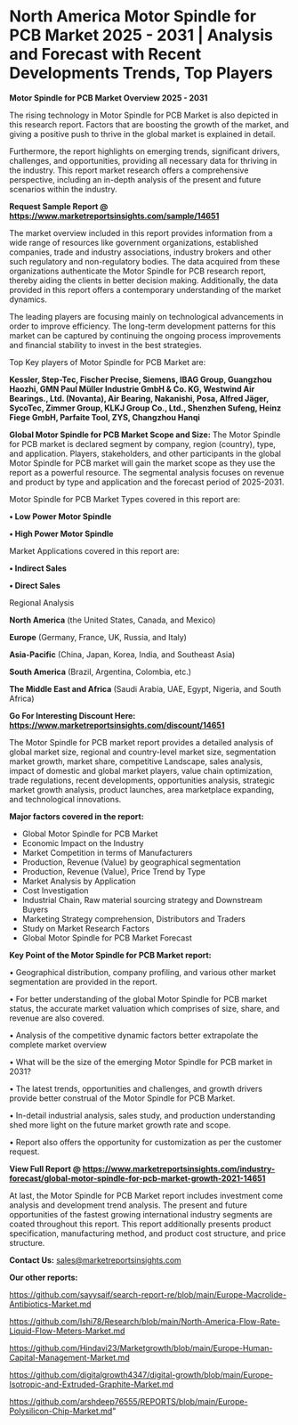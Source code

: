 # North America Motor Spindle for PCB Market 2025 - 2031 | Analysis and Forecast with Recent Developments Trends, Top Players

<Strong> Motor Spindle for PCB Market Overview 2025 - 2031</strong>

The rising technology in Motor Spindle for PCB Market is also depicted in this research report. Factors that are boosting the growth of the market, and giving a positive push to thrive in the global market is explained in detail.

Furthermore, the report highlights on emerging trends, significant drivers, challenges, and opportunities, providing all necessary data for thriving in the industry. This report market research offers a comprehensive perspective, including an in-depth analysis of the present and future scenarios within the industry.

<strong>Request Sample Report @ <a href=https://www.marketreportsinsights.com/sample/14651>https://www.marketreportsinsights.com/sample/14651</a></strong>

The market overview included in this report provides information from a wide range of resources like government organizations, established companies, trade and industry associations, industry brokers and other such regulatory and non-regulatory bodies. The data acquired from these organizations authenticate the Motor Spindle for PCB research report, thereby aiding the clients in better decision making. Additionally, the data provided in this report offers a contemporary understanding of the market dynamics.

The leading players are focusing mainly on technological advancements in order to improve efficiency. The long-term development patterns for this market can be captured by continuing the ongoing process improvements and financial stability to invest in the best strategies.

Top Key players of Motor Spindle for PCB Market are:

<strong>Kessler, Step-Tec, Fischer Precise, Siemens, IBAG Group, Guangzhou Haozhi, GMN Paul Müller Industrie GmbH & Co. KG, Westwind Air Bearings., Ltd. (Novanta), Air Bearing, Nakanishi, Posa, Alfred Jäger, SycoTec, Zimmer Group, KLKJ Group Co., Ltd., Shenzhen Sufeng, Heinz Fiege GmbH, Parfaite Tool, ZYS, Changzhou Hanqi</strong>

<strong><b>Global Motor Spindle for PCB Market Scope and Size:</b></strong>
The Motor Spindle for PCB market is declared segment by company, region (country), type, and application. Players, stakeholders, and other participants in the global Motor Spindle for PCB market will gain the market scope as they use the report as a powerful resource. The segmental analysis focuses on revenue and product by type and application and the forecast period of 2025-2031.

Motor Spindle for PCB Market Types covered in this report are:

<strong>• Low Power Motor Spindle

• High Power Motor Spindle</strong>

Market Applications covered in this report are:

<strong>• Indirect Sales

• Direct Sales</strong> 

Regional Analysis

<strong>North America</strong> (the United States, Canada, and Mexico)

<strong>Europe</strong> (Germany, France, UK, Russia, and Italy)

<strong>Asia-Pacific</strong> (China, Japan, Korea, India, and Southeast Asia)

<strong>South America</strong> (Brazil, Argentina, Colombia, etc.)

<strong>The Middle East and Africa</strong> (Saudi Arabia, UAE, Egypt, Nigeria, and South Africa)

<strong>Go For Interesting Discount Here: <a href=https://www.marketreportsinsights.com/discount/14651>https://www.marketreportsinsights.com/discount/14651</a></strong>

The Motor Spindle for PCB market report provides a detailed analysis of global market size, regional and country-level market size, segmentation market growth, market share, competitive Landscape, sales analysis, impact of domestic and global market players, value chain optimization, trade regulations, recent developments, opportunities analysis, strategic market growth analysis, product launches, area marketplace expanding, and technological innovations.

<strong><b>Major factors covered in the report:</b></strong>
<ul>
  <li>Global Motor Spindle for PCB Market </li>
  <li>Economic Impact on the Industry</li>
  <li>Market Competition in terms of Manufacturers</li>
  <li>Production, Revenue (Value) by geographical segmentation</li>
  <li>Production, Revenue (Value), Price Trend by Type</li>
  <li>Market Analysis by Application</li>
  <li>Cost Investigation</li>
  <li>Industrial Chain, Raw material sourcing strategy and Downstream Buyers</li>
  <li>Marketing Strategy comprehension, Distributors and Traders</li>
  <li>Study on Market Research Factors</li>
  <li>Global Motor Spindle for PCB Market Forecast</li>
</ul>

<strong><b>Key Point of the Motor Spindle for PCB Market report:</b></strong>

• Geographical distribution, company profiling, and various other market segmentation are provided in the report.

• For better understanding of the global Motor Spindle for PCB market status, the accurate market valuation which comprises of size, share, and revenue are also covered.

• Analysis of the competitive dynamic factors better extrapolate the complete market overview

• What will be the size of the emerging Motor Spindle for PCB market in 2031?

• The latest trends, opportunities and challenges, and growth drivers provide better construal of the Motor Spindle for PCB Market.

• In-detail industrial analysis, sales study, and production understanding shed more light on the future market growth rate and scope.

• Report also offers the opportunity for customization as per the customer request.

<strong><b>View Full Report @ <a href=https://www.marketreportsinsights.com/industry-forecast/global-motor-spindle-for-pcb-market-growth-2021-14651>https://www.marketreportsinsights.com/industry-forecast/global-motor-spindle-for-pcb-market-growth-2021-14651</a></b></strong>


At last, the Motor Spindle for PCB Market report includes investment come analysis and development trend analysis. The present and future opportunities of the fastest growing international industry segments are coated throughout this report. This report additionally presents product specification, manufacturing method, and product cost structure, and price structure.

<strong>Contact Us:</strong>
sales@marketreportsinsights.com

<strong>Our other reports:</strong>

<a href=https://github.com/sayysaif/search-report-re/blob/main/Europe-Macrolide-Antibiotics-Market.md>https://github.com/sayysaif/search-report-re/blob/main/Europe-Macrolide-Antibiotics-Market.md</a>

<a href=https://github.com/Ishi78/Research/blob/main/North-America-Flow-Rate-Liquid-Flow-Meters-Market.md>https://github.com/Ishi78/Research/blob/main/North-America-Flow-Rate-Liquid-Flow-Meters-Market.md</a>

<a href=https://github.com/Hindavi23/Marketgrowth/blob/main/Europe-Human-Capital-Management-Market.md>https://github.com/Hindavi23/Marketgrowth/blob/main/Europe-Human-Capital-Management-Market.md</a>

<a href=https://github.com/digitalgrowth4347/digital-growth/blob/main/Europe-Isotropic-and-Extruded-Graphite-Market.md>https://github.com/digitalgrowth4347/digital-growth/blob/main/Europe-Isotropic-and-Extruded-Graphite-Market.md</a>

<a href=https://github.com/arshdeep76555/REPORTS/blob/main/Europe-Polysilicon-Chip-Market.md>https://github.com/arshdeep76555/REPORTS/blob/main/Europe-Polysilicon-Chip-Market.md</a>"
